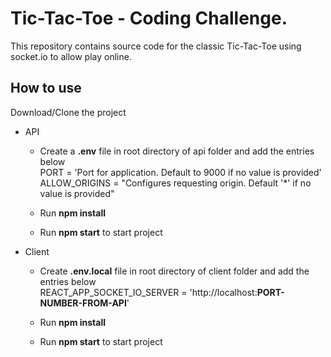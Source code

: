 # Tic-Tac-Toe - Coding Challenge.

This repository contains source code for the classic Tic-Tac-Toe using socket.io to allow play online.

## How to use

Download/Clone the project

-   API

    -   Create a **.env** file in root directory of api folder and add the entries below  
        PORT = 'Port for application. Default to 9000 if no value is provided'  
        ALLOW_ORIGINS = "Configures requesting origin. Default '\*' if no value is provided"

    -   Run **npm install**
    -   Run **npm start** to start project

-   Client

    -   Create **.env.local** file in root directory of client folder and add the entries below  
        REACT_APP_SOCKET_IO_SERVER = 'http://localhost:**PORT-NUMBER-FROM-API**'

    -   Run **npm install**
    -   Run **npm start** to start project
